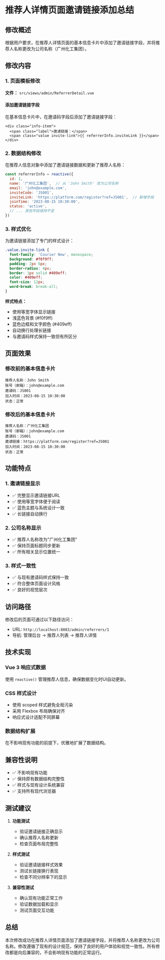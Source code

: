 # 推荐人详情页面邀请链接添加总结

## 修改概述

根据用户要求，在推荐人详情页面的基本信息卡片中添加了邀请链接字段，并将推荐人名称更改为公司名称（广州化工集团）。

## 修改内容

### 1. 页面模板修改
**文件：** `src/views/admin/ReferrerDetail.vue`

#### 添加邀请链接字段
在基本信息卡片中，在邀请码字段后添加了邀请链接字段：

```vue
<div class="info-item">
  <span class="label">邀请链接：</span>
  <span class="value invite-link">{{ referrerInfo.inviteLink }}</span>
</div>
```

### 2. 数据结构修改
在推荐人信息对象中添加了邀请链接数据和更新了推荐人名称：

```javascript
const referrerInfo = reactive({
  id: 1,
  name: '广州化工集团',  // 从 'John Smith' 改为公司名称
  email: 'john@example.com',
  inviteCode: 'JS001',
  inviteLink: 'https://platform.com/register?ref=JS001',  // 新增字段
  joinTime: '2023-08-15 10:30:00',
  status: 'active',
  // ... 其他字段保持不变
})
```

### 3. 样式优化
为邀请链接添加了专门的样式设计：

```css
.value.invite-link {
  font-family: 'Courier New', monospace;
  background: #f0f9ff;
  padding: 2px 6px;
  border-radius: 4px;
  border: 1px solid #409eff;
  color: #409eff;
  font-size: 12px;
  word-break: break-all;
}
```

**样式特点：**
- 使用等宽字体显示链接
- 浅蓝色背景 (#f0f9ff)
- 蓝色边框和文字颜色 (#409eff)
- 自动换行处理长链接
- 与邀请码样式保持一致但有所区分

## 页面效果

### 修改前的基本信息卡片
```
推荐人名称：John Smith
账号（邮箱）：john@example.com
邀请码：JS001
加入时间：2023-08-15 10:30:00
状态：正常
```

### 修改后的基本信息卡片
```
推荐人名称：广州化工集团
账号（邮箱）：john@example.com
邀请码：JS001
邀请链接：https://platform.com/register?ref=JS001
加入时间：2023-08-15 10:30:00
状态：正常
```

## 功能特点

### 1. 邀请链接显示
- ✅ 完整显示邀请链接URL
- ✅ 使用等宽字体便于阅读
- ✅ 蓝色主题与系统设计一致
- ✅ 长链接自动换行

### 2. 公司名称显示
- ✅ 推荐人名称改为"广州化工集团"
- ✅ 保持页面标题同步更新
- ✅ 所有相关显示位置统一

### 3. 样式一致性
- ✅ 与现有邀请码样式保持一致
- ✅ 符合整体页面设计风格
- ✅ 良好的视觉层次

## 访问路径

修改后的页面可通过以下路径访问：
- URL: `http://localhost:8083/admin/referrers/1`
- 导航: 管理后台 → 推荐人列表 → 推荐人详情

## 技术实现

### Vue 3 响应式数据
使用 `reactive()` 管理推荐人信息，确保数据变化时UI自动更新。

### CSS 样式设计
- 使用 scoped 样式避免全局污染
- 采用 Flexbox 布局确保对齐
- 响应式设计适配不同屏幕

### 数据结构扩展
在不影响现有功能的前提下，优雅地扩展了数据结构。

## 兼容性说明

- ✅ 不影响现有功能
- ✅ 保持原有数据结构完整性
- ✅ 样式与现有设计系统兼容
- ✅ 支持所有现代浏览器

## 测试建议

1. **功能测试**
   - 验证邀请链接正确显示
   - 确认推荐人名称更新
   - 检查页面布局完整性

2. **样式测试**
   - 验证邀请链接样式效果
   - 测试长链接换行表现
   - 检查不同分辨率下的显示

3. **兼容性测试**
   - 确认现有功能正常工作
   - 验证数据加载和显示
   - 测试页面交互功能

## 总结

本次修改成功在推荐人详情页面添加了邀请链接字段，并将推荐人名称更改为公司名称。修改遵循了现有的设计规范，保持了良好的用户体验和视觉一致性。所有修改都是向后兼容的，不会影响现有功能的正常运行。 